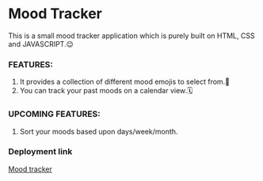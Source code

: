 # Mood Tracker
This is a small mood tracker application which is purely built on HTML, CSS and JAVASCRIPT.😌

### FEATURES:
1. It provides a collection of different mood emojis to select from.🚀
2. You can track your past moods on a calendar view.🗓️

### UPCOMING FEATURES:
1. Sort your moods based upon days/week/month.

### Deployment link 
[Mood tracker](https://mood-tracker-murex.vercel.app/)


